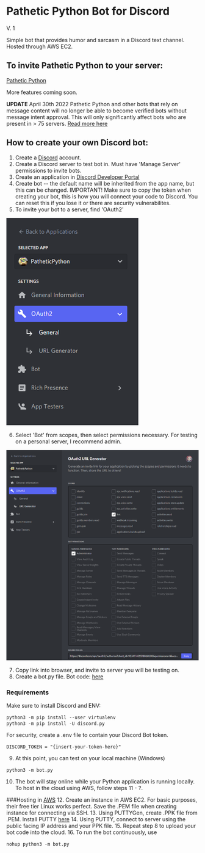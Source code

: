 # Pathetic Python Bot for Discord

V. 1

Simple bot that provides humor and sarcasm in a Discord text channel.
Hosted through AWS EC2.

## To invite Pathetic Python to your server:
[Pathetic Python](https://discord.com/api/oauth2/authorize?client_id=953411405518868500&permissions=8&scope=bot)

More features coming soon. 

**UPDATE** April 30th 2022 Pathetic Python and other bots that rely on message content will no longer be able to become verified bots without message intent approval. This will only significantly affect bots who are present in > 75 servers. [Read more here](https://support-dev.discord.com/hc/en-us/articles/4404772028055)

## How to create your own Discord bot: 

1. Create a [Discord](https://discord.com/) account. 
2. Create a Discord server to test bot in. Must have 'Manage Server' permissions to invite bots. 
3. Create an application in [Discord Developer Portal](https://discord.com/developers/applications)
4. Create bot -- the default name will be inherited from the app name, but this can be changed. 
   IMPORTANT! Make sure to copy the token when creating your bot, this is how you will connect your code to Discord.
   You can reset this if you lose it or there are security vulnerabilites. 
5. To invite your bot to a server, find 'OAuth2'

![OAuth2](OAuth2.PNG)

6. Select 'Bot' from scopes, then select permissions necessary. For testing on a personal server, I recommend admin. 

![Generate URL](GenerateURL.PNG)

7. Copy link into browser, and invite to server you will be testing on. 
8. Create a bot.py file. Bot code: [here](/bot.py)

### Requirements
Make sure to install Discord and ENV:
```
python3 -m pip install --user virtualenv
python3 -m pip install -U discord.py
```
For security, create a .env file to contain your Discord Bot token.
```
DISCORD_TOKEN = "{insert-your-token-here}"
```
9. At this point, you can test on your local machine (Windows)
```
python3 -m bot.py
```
10. The bot will stay online while your Python application is running locally. To host in the cloud using AWS, follow steps 11 - ?.

###Hosting in [AWS](https://aws.amazon.com/)
12. Create an instance in AWS EC2. For basic purposes, their free tier Linux works perfect. Save the .PEM file when creating instance for connecting via SSH.
13. Using PUTTYGen, create .PPK file from .PEM. Install PUTTY [here](https://www.chiark.greenend.org.uk/~sgtatham/putty/latest.html)
14. Using PUTTY, connect to server using the public facing IP address and your PPK file.
15. Repeat step 8 to upload your bot code into the cloud. 
16. To run the bot continuously, use 
```
nohup python3 -m bot.py
```
